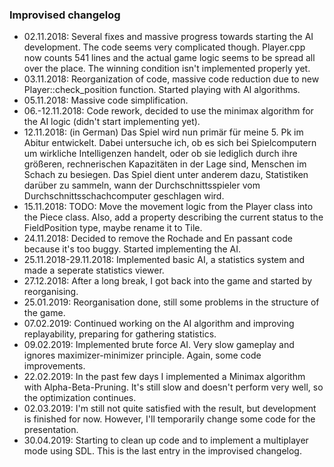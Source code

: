 <h3>Improvised changelog</h3>

- 02.11.2018: Several fixes and massive progress towards starting the AI development. The code seems very complicated though. Player.cpp now counts 541 lines and the actual game logic seems to be spread all over the place. The winning condition isn't implemented properly yet.
- 03.11.2018: Reorganization of code, massive code reduction due to new Player::check_position function. Started playing with AI algorithms.
- 05.11.2018: Massive code simplification.
- 06.-12.11.2018: Code rework, decided to use the minimax algorithm for the AI logic (didn't start implementing yet).
- 12.11.2018: (in German) Das Spiel wird nun primär für meine 5. Pk im Abitur entwickelt. Dabei untersuche ich, ob es sich bei Spielcomputern um wirkliche Intelligenzen handelt, oder ob sie lediglich durch ihre größeren, rechnerischen Kapazitäten in der Lage sind, Menschen im Schach zu besiegen. Das Spiel dient unter anderem dazu, Statistiken darüber zu sammeln, wann der Durchschnittsspieler vom Durchschnittsschachcomputer geschlagen wird.
- 15.11.2018: TODO: Move the movement logic from the Player class into the Piece class. Also, add a property describing the current status to the FieldPosition type, maybe rename it to Tile.
- 24.11.2018: Decided to remove the Rochade and En passant code because it's too buggy. Started implementing the AI.
- 25.11.2018-29.11.2018: Implemented basic AI, a statistics system and made a seperate statistics viewer.
- 27.12.2018: After a long break, I got back into the game and started by reorganising.  
- 25.01.2019: Reorganisation done, still some problems in the structure of the game.  
- 07.02.2019: Continued working on the AI algorithm and improving replayability, preparing for gathering statistics.
- 09.02.2019: Implemented brute force AI. Very slow gameplay and ignores maximizer-minimizer principle. Again, some code improvements.
- 22.02.2019: In the past few days I implemented a Minimax algorithm with Alpha-Beta-Pruning. It's still slow and doesn't perform very well, so the optimization continues.
- 02.03.2019: I'm still not quite satisfied with the result, but development is finished for now. However, I'll temporarily change some code for the presentation.
- 30.04.2019: Starting to clean up code and to implement a multiplayer mode using SDL. This is the last entry in the improvised changelog.
